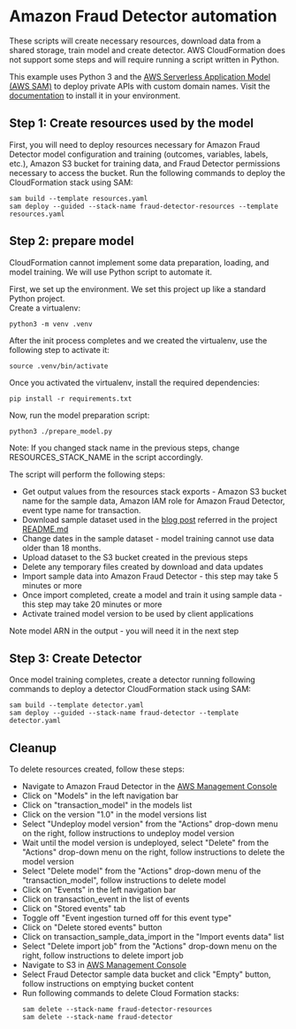 # Amazon Fraud Detector automation

These scripts will create necessary resources, download data from a shared storage, train model and create detector. AWS CloudFormation does not support some steps and will require running a script written in Python.

This example uses Python 3 and the [AWS Serverless Application Model (AWS SAM)](https://aws.amazon.com/serverless/sam/) to deploy private APIs with custom domain names. Visit the [documentation](https://docs.aws.amazon.com/serverless-application-model/latest/developerguide/serverless-sam-cli-install.html) to install it in your environment.

## Step 1: Create resources used by the model
First, you will need to deploy resources necessary for Amazon Fraud Detector model configuration and training (outcomes, variables, labels, etc.), Amazon S3 bucket for training data, and Fraud Detector permissions necessary to access the bucket. Run the following commands to deploy the CloudFormation stack using SAM:

```
sam build --template resources.yaml
sam deploy --guided --stack-name fraud-detector-resources --template resources.yaml
```

## Step 2: prepare model
CloudFormation cannot implement some data preparation, loading, and model training. We will use Python script to automate it.

First, we set up the environment. We set this project up like a standard Python project.  
Create a virtualenv:

```
python3 -m venv .venv
```

After the init process completes and we created the virtualenv, use the following step to activate it:

```
source .venv/bin/activate
```

Once you activated the virtualenv, install the required dependencies:

```
pip install -r requirements.txt
```

Now, run the model preparation script:

```
python3 ./prepare_model.py
```
Note: If you changed stack name in the previous steps, change RESOURCES_STACK_NAME in the script accordingly.

The script will perform the following steps:
 - Get output values from the resources stack exports - Amazon S3 bucket name for the sample data, Amazon IAM role for Amazon Fraud Detector, event type name for transaction.
 - Download sample dataset used in the [blog post](https://aws.amazon.com/blogs/machine-learning/detect-online-transaction-fraud-with-new-amazon-fraud-detector-features/) referred in the project [README.md](../README.md)
 - Change dates in the sample dataset - model training cannot use data older than 18 months.
 - Upload dataset to the S3 bucket created in the previous steps
 - Delete any temporary files created by download and data updates
 - Import sample data into Amazon Fraud Detector - this step may take 5 minutes or more
 - Once import completed, create a model and train it using sample data - this step may take 20 minutes or more
  - Activate trained model version to be used by client applications
 
 Note model ARN in the output - you will need it in the next step
 
## Step 3: Create Detector

Once model training completes, create a detector running following commands to deploy a detector CloudFormation stack using SAM:

```
sam build --template detector.yaml
sam deploy --guided --stack-name fraud-detector --template detector.yaml
```

## Cleanup
To delete resources created, follow these steps:
 - Navigate to Amazon Fraud Detector in the [AWS Management Console](https://us-east-1.console.aws.amazon.com/frauddetector/home)
 - Click on "Models" in the left navigation bar
 - Click on "transaction_model" in the models list
 - Click on the version "1.0" in the model versions list
 - Select "Undeploy model version" from the "Actions" drop-down menu on the right, follow instructions to undeploy model version
 - Wait until the model version is undeployed, select "Delete" from the "Actions" drop-down menu on the right, follow instructions to delete the model version
 - Select "Delete model" from the "Actions" drop-down menu of the "transaction_model", follow instructions to delete model
 - Click on "Events" in the left navigation bar
 - Click on transaction_event in the list of events
 - Click on "Stored events" tab
 - Toggle off "Event ingestion turned off for this event type"
 - Click on "Delete stored events" button
 - Click on transaction_sample_data_import in the "Import events data" list
 - Select "Delete import job" from the "Actions" drop-down menu on the right, follow instructions to delete import job
 - Navigate to S3 in [AWS Management Console](https://s3.console.aws.amazon.com/s3/buckets)
 - Select Fraud Detector sample data bucket and click "Empty" button, follow instructions on emptying bucket content 
- Run following commands to delete Cloud Formation stacks:
    ```
    sam delete --stack-name fraud-detector-resources
    sam delete --stack-name fraud-detector
    ```
